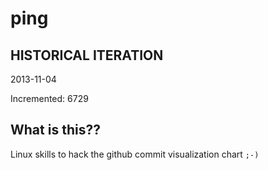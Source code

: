 # ping

## HISTORICAL ITERATION
2013-11-04

Incremented: 6729

## What is this?? 
Linux skills to hack the github commit visualization chart `;-)`
